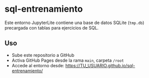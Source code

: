 # sql-entrenamiento

Este entorno JupyterLite contiene una base de datos SQLite (`tmp.db`) precargada con tablas para ejercicios de SQL. 

## Uso

- Sube este repositorio a GitHub
- Activa GitHub Pages desde la rama `main`, carpeta `/root`
- Accede al entorno desde: https://TU_USUARIO.github.io/sql-entrenamiento/

